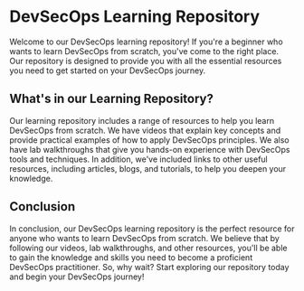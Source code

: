 # DevSecOps Learning Repository

Welcome to our DevSecOps learning repository! If you're a beginner who wants to learn DevSecOps from scratch, you've come to the right place. Our repository is designed to provide you with all the essential resources you need to get started on your DevSecOps journey.

## What's in our Learning Repository?

Our learning repository includes a range of resources to help you learn DevSecOps from scratch. We have videos that explain key concepts and provide practical examples of how to apply DevSecOps principles. We also have lab walkthroughs that give you hands-on experience with DevSecOps tools and techniques. In addition, we've included links to other useful resources, including articles, blogs, and tutorials, to help you deepen your knowledge.

## Conclusion

In conclusion, our DevSecOps learning repository is the perfect resource for anyone who wants to learn DevSecOps from scratch. We believe that by following our videos, lab walkthroughs, and other resources, you'll be able to gain the knowledge and skills you need to become a proficient DevSecOps practitioner. So, why wait? Start exploring our repository today and begin your DevSecOps journey!
